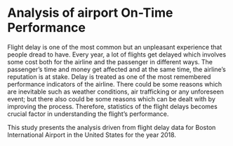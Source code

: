 # Analysis of airport On-Time Performance 

Flight delay is one of the most common but an unpleasant experience that people dread to have. Every year, a lot of flights get delayed which involves some cost both for the airline and the passenger in different ways. The passenger’s time and money get affected and at the same time, the airline’s reputation is at stake. Delay is treated as one of the most remembered performance indicators of the airline. There could be some reasons which are inevitable such as weather conditions, air trafficking or any unforeseen event; but there also could be some reasons which can be dealt with by improving the process. Therefore, statistics of the flight delays becomes crucial factor in understanding the flight’s performance.

This study presents the analysis driven from flight delay data for Boston International Airport in the United States for the year 2018. 
